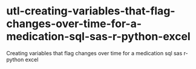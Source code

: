 # utl-creating-variables-that-flag-changes-over-time-for-a-medication-sql-sas-r-python-excel
Creating variables that flag changes over time for a medication sql sas r-python excel
